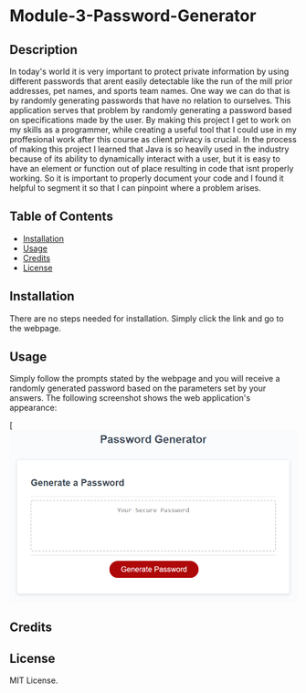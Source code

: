 # Module-3-Password-Generator

## Description
  
In today's world it is very important to protect private information by using different passwords that arent easily detectable like the run of the mill prior addresses, pet names, and sports team names. One way we can do that is by randomly generating passwords that have no relation to ourselves. This application serves that problem by randomly generating a password based on specifications made by the user. By making this project I get to work on my skills as a programmer, while creating a useful tool that I could use in my proffesional work after this course as client privacy is crucial. In the process of making this project I learned that Java is so heavily used in the industry because of its ability to dynamically interact with a user, but it is easy to have an element or function out of place resulting in code that isnt properly working. So it is important to properly document your code and I found it helpful to segment it so that I can pinpoint where a problem arises.

## Table of Contents

- [Installation](#installation)
- [Usage](#usage)
- [Credits](#credits)
- [License](#license)

## Installation

There are no steps needed for installation. Simply click the link and go to the webpage.

## Usage

Simply follow the prompts stated by the webpage and you will receive a randomly generated password based on the parameters set by your answers.
The following screenshot shows the web application's appearance:

[![portfolio demo](Assets/03-javascript-homework-demo.png)

## Credits

## License

MIT License.